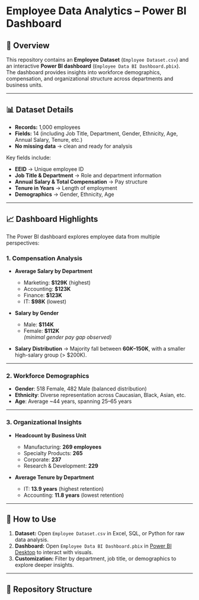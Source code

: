 # Employee Data Analytics – Power BI Dashboard

## 📌 Overview
This repository contains an **Employee Dataset** (`Employee Dataset.csv`) and an interactive **Power BI dashboard** (`Employee Data BI Dashboard.pbix`).  
The dashboard provides insights into workforce demographics, compensation, and organizational structure across departments and business units.

---

## 📊 Dataset Details
- **Records:** 1,000 employees  
- **Fields:** 14 (including Job Title, Department, Gender, Ethnicity, Age, Annual Salary, Tenure, etc.)  
- **No missing data** → clean and ready for analysis  

Key fields include:  
- **EEID** → Unique employee ID  
- **Job Title & Department** → Role and department information  
- **Annual Salary & Total Compensation** → Pay structure  
- **Tenure in Years** → Length of employment  
- **Demographics** → Gender, Ethnicity, Age  

---

## 📈 Dashboard Highlights
The Power BI dashboard explores employee data from multiple perspectives:

### 1. Compensation Analysis
- **Average Salary by Department**  
  - Marketing: **$129K** (highest)  
  - Accounting: **$123K**  
  - Finance: **$123K**  
  - IT: **$98K** (lowest)  

- **Salary by Gender**  
  - Male: **$114K**  
  - Female: **$112K**  
  *(minimal gender pay gap observed)*  

- **Salary Distribution** → Majority fall between **$60K–$150K**, with a smaller high-salary group (> $200K).  

---

### 2. Workforce Demographics
- **Gender**: 518 Female, 482 Male (balanced distribution)  
- **Ethnicity**: Diverse representation across Caucasian, Black, Asian, etc.  
- **Age**: Average ~44 years, spanning 25–65 years  

---

### 3. Organizational Insights
- **Headcount by Business Unit**  
  - Manufacturing: **269 employees**  
  - Specialty Products: **265**  
  - Corporate: **237**  
  - Research & Development: **229**  

- **Average Tenure by Department**  
  - IT: **13.9 years** (highest retention)  
  - Accounting: **11.8 years** (lowest retention)  

---

## 🚀 How to Use
1. **Dataset:** Open `Employee Dataset.csv` in Excel, SQL, or Python for raw data analysis.  
2. **Dashboard:** Open `Employee Data BI Dashboard.pbix` in [Power BI Desktop](https://powerbi.microsoft.com/) to interact with visuals.  
3. **Customization:** Filter by department, job title, or demographics to explore deeper insights.  

---

## 📂 Repository Structure
